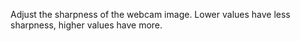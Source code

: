Adjust the sharpness of the webcam image.  Lower values have less sharpness, higher values have more.
